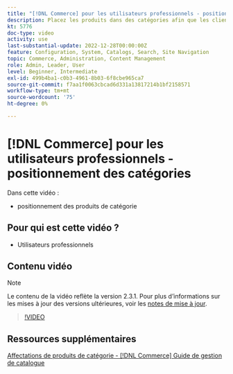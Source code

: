 ```yaml
---
title: "[!DNL Commerce] pour les utilisateurs professionnels - positionnement des catégories"
description: Placez les produits dans des catégories afin que les clients voient les produits en haut de la page que vous souhaitez voir.
kt: 5776
doc-type: video
activity: use
last-substantial-update: 2022-12-28T00:00:00Z
feature: Configuration, System, Catalogs, Search, Site Navigation
topic: Commerce, Administration, Content Management
role: Admin, Leader, User
level: Beginner, Intermediate
exl-id: 499b4ba1-c0b3-4961-8b03-6f8cbe965ca7
source-git-commit: f7aa1f0063cbcad6d331a13817214b1bf2158571
workflow-type: tm+mt
source-wordcount: '75'
ht-degree: 0%

---
```


# [!DNL Commerce] pour les utilisateurs professionnels - positionnement des catégories

Dans cette vidéo :

- positionnement des produits de catégorie

## Pour qui est cette vidéo ?

- Utilisateurs professionnels

## Contenu vidéo

>[!NOTE]
>
>Le contenu de la vidéo reflète la version 2.3.1. Pour plus d’informations sur les mises à jour des versions ultérieures, voir les [notes de mise à jour](https://experienceleague.adobe.com/docs/commerce-operations/release/notes/overview.html).

>[!VIDEO](https://video.tv.adobe.com/v/36187?quality=12&learn=on)

## Ressources supplémentaires

[Affectations de produits de catégorie - [!DNL Commerce] Guide de gestion de catalogue](https://experienceleague.adobe.com/docs/commerce-admin/catalog/categories/products-in-category/categories-product-assignments.html)
